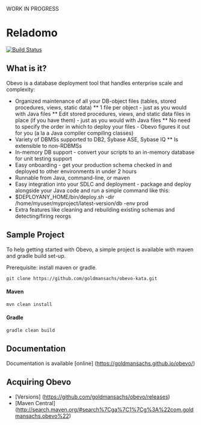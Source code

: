 WORK IN PROGRESS

# Reladomo
[![Build Status](https://travis-ci.org/goldmansachs/obevo.svg?branch=master)](https://travis-ci.org/goldmansachs/obevo)

## What is it? 
Obevo is a database deployment tool that handles enterprise scale and complexity:

* Organized maintenance of all your DB-object files (tables, stored procedures, views, static data)
** 1 file per object - just as you would with Java files
** Edit stored procedures, views, and static data files in place (if you have them) - just as you would with Java files
** No need to specify the order in which to deploy your files - Obevo figures it out for you (a la a Java compiler compiling classes)
* Variety of DBMSs supported to DB2, Sybase ASE, Sybase IQ
** Is extensible to non-RDBMSs
* In-memory DB support - convert your scripts to an in-memory database for unit testing support
* Easy onboarding - get your production schema checked in and deployed to other environments in under 2 hours
* Runnable from Java, command-line, or maven
* Easy integration into your SDLC and deployment - package and deploy alongside your Java code and run a simple command like this:
* $DEPLOYANY_HOME/bin/deploy.sh -dir /home/myuser/myproject/latest-version/db -env prod
* Extra features like cleaning and rebuilding existing schemas and detecting/firing reorgs

## Sample Project
To help getting started with Obevo, a simple project is available with maven and gradle build set-up.

Prerequisite: install maven or gradle.

```
git clone https://github.com/goldmansachs/obevo-kata.git
```

#### Maven
```
mvn clean install
```

#### Gradle
```
gradle clean build
```



## Documentation

Documentation is available [online] (https://goldmansachs.github.io/obevo/)


## Acquiring Obevo

* [Versions] (https://github.com/goldmansachs/obevo/releases)
* [Maven Central] (http://search.maven.org/#search%7Cga%7C1%7Cg%3A%22com.goldmansachs.obevo%22)

